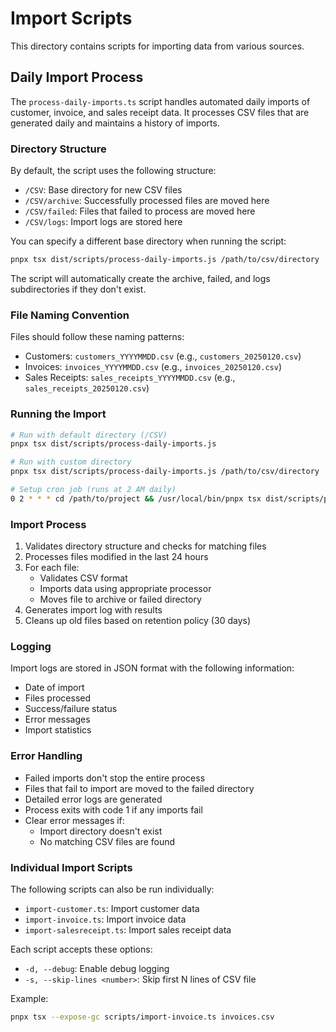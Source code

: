 # Import Scripts

This directory contains scripts for importing data from various sources.

## Daily Import Process

The `process-daily-imports.ts` script handles automated daily imports of customer, invoice, and sales receipt data. It processes CSV files that are generated daily and maintains a history of imports.

### Directory Structure

By default, the script uses the following structure:
- `/CSV`: Base directory for new CSV files
- `/CSV/archive`: Successfully processed files are moved here
- `/CSV/failed`: Files that failed to process are moved here
- `/CSV/logs`: Import logs are stored here

You can specify a different base directory when running the script:
```bash
pnpx tsx dist/scripts/process-daily-imports.js /path/to/csv/directory
```

The script will automatically create the archive, failed, and logs subdirectories if they don't exist.

### File Naming Convention

Files should follow these naming patterns:
- Customers: `customers_YYYYMMDD.csv` (e.g., `customers_20250120.csv`)
- Invoices: `invoices_YYYYMMDD.csv` (e.g., `invoices_20250120.csv`)
- Sales Receipts: `sales_receipts_YYYYMMDD.csv` (e.g., `sales_receipts_20250120.csv`)

### Running the Import

```bash
# Run with default directory (/CSV)
pnpx tsx dist/scripts/process-daily-imports.js

# Run with custom directory
pnpx tsx dist/scripts/process-daily-imports.js /path/to/csv/directory

# Setup cron job (runs at 2 AM daily)
0 2 * * * cd /path/to/project && /usr/local/bin/pnpx tsx dist/scripts/process-daily-imports.js
```

### Import Process

1. Validates directory structure and checks for matching files
2. Processes files modified in the last 24 hours
3. For each file:
   - Validates CSV format
   - Imports data using appropriate processor
   - Moves file to archive or failed directory
4. Generates import log with results
5. Cleans up old files based on retention policy (30 days)

### Logging

Import logs are stored in JSON format with the following information:
- Date of import
- Files processed
- Success/failure status
- Error messages
- Import statistics

### Error Handling

- Failed imports don't stop the entire process
- Files that fail to import are moved to the failed directory
- Detailed error logs are generated
- Process exits with code 1 if any imports fail
- Clear error messages if:
  - Import directory doesn't exist
  - No matching CSV files are found

### Individual Import Scripts

The following scripts can also be run individually:

- `import-customer.ts`: Import customer data
- `import-invoice.ts`: Import invoice data
- `import-salesreceipt.ts`: Import sales receipt data

Each script accepts these options:
- `-d, --debug`: Enable debug logging
- `-s, --skip-lines <number>`: Skip first N lines of CSV file

Example:
```bash
pnpx tsx --expose-gc scripts/import-invoice.ts invoices.csv
```
